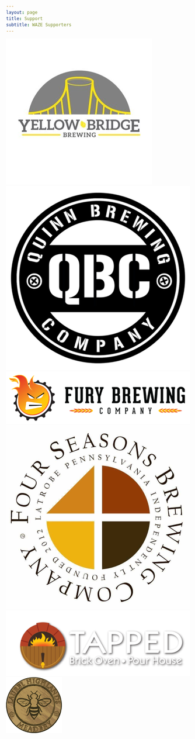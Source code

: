 ```yaml
---
layout: page
title: Support
subtitle: WAZE Supporters
---
```


[![Yellow Bridge](/img/yellowbr.jpg)](https://www.yellowbridgebrewing.com/)
[![Quinn Brewing](/img/quinn-logo.jpg)](http://quinnbrewing.com/)
[![Fury Brewing](/img/fury-brewing-company.png)](https://furybrewingcompany.com/)
[![Four Seasons Brewing Company](/img/fsbrew.jpg)](https://www.fsbrewing.com/)
[![Tapped](/img/tapped.png)](http://tappedoven.com/)
[![Laurel Highlands Meadery](/img/lhmlogo.png)](http://laurelhighlandsmeadery.com/)


